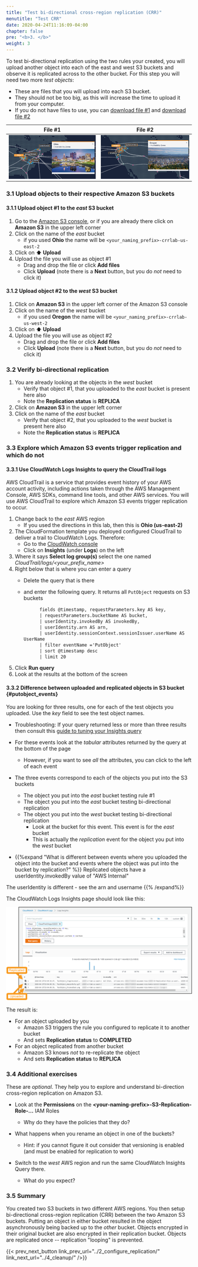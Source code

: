 ```yaml
---
title: "Test bi-directional cross-region replication (CRR)"
menutitle: "Test CRR"
date: 2020-04-24T11:16:09-04:00
chapter: false
pre: "<b>3. </b>"
weight: 3
---
```


To test bi-directional replication using the two rules your created, you will upload another object into each of the east and west S3 buckets and observe it is replicated across to the other bucket. For this step you will need two more _test objects_:

* These are files that you will upload into each S3 bucket.
* They should not be too big, as this will increase the time to upload it from your computer.
* If you do not have files to use, you can [download file #1](/Reliability/200_Bidirectional_Replication_for_S3/Images/TestObject_OhioAwsEast.png) and [download file #2](/Reliability/200_Bidirectional_Replication_for_S3/Images/TestObject_OregonAwsWest.png)

| File #1 | File #2 |
|:---:|:---:|
|![OhioAwsEast](/Reliability/200_Bidirectional_Replication_for_S3/Images/TestObject_OhioAwsEast.png)|![OregonAwsWest](/Reliability/200_Bidirectional_Replication_for_S3/Images/TestObject_OregonAwsWest.png)|

### 3.1 Upload objects to their respective Amazon S3 buckets

#### 3.1.1 Upload object #1 to the _east_ S3 bucket

1. Go to the [Amazon S3 console](https://s3.console.aws.amazon.com/s3/home), or if you are already there click on **Amazon S3** in the upper left corner
1. Click on the name of the _east_ bucket
      * if you used **Ohio** the name will be `<your_naming_prefix>-crrlab-us-east-2`
1. Click on **⬆ Upload**
1. Upload the file you will use as object #1
      * Drag and drop the file or click **Add files**
      * Click **Upload** (note there is a **Next** button, but you do _not_ need to click it)

#### 3.1.2 Upload object #2 to the _west_ S3 bucket

1. Click on **Amazon S3** in the upper left corner of the Amazon S3 console
1. Click on the name of the _west_ bucket
      * if you used **Oregon** the name will be `<your_naming_prefix>-crrlab-us-west-2`
1. Click on **⬆ Upload**
1. Upload the file you will use as object #2
      * Drag and drop the file or click **Add files**
      * Click **Upload** (note there is a **Next** button, but you do _not_ need to click it)

### 3.2 Verify bi-directional replication

1. You are already looking at the objects in the _west_ bucket
      * Verify that object #1, that you uploaded to the _east_ bucket is present here also
      * Note the **Replication status** is **REPLICA**
1. Click on **Amazon S3** in the upper left corner
1. Click on the name of the _east_ bucket
      * Verify that object #2, that you uploaded to the _west_ bucket is present here also
      * Note the **Replication status** is **REPLICA**

### 3.3 Explore which Amazon S3 events trigger replication and which do not

#### 3.3.1 Use CloudWatch Logs Insights to query the CloudTrail logs

AWS CloudTrail is a service that provides event history of your AWS account activity, including actions taken through the AWS Management Console, AWS SDKs, command line tools, and other AWS services. You will use AWS CloudTrail to explore which Amazon S3 events trigger replication to occur.

1. Change back to the _east_ AWS region
      * If you used the directions in this lab, then this is **Ohio (us-east-2)**
1. The CloudFormation template you deployed configured CloudTrail to deliver a trail to CloudWatch Logs. Therefore:
      * Go to the [CloudWatch console](https://console.aws.amazon.com/cloudwatch)
      * Click on **Insights** (under **Logs**) on the left
1. Where it says **Select log group(s)** select the one named _CloudTrail/logs/\<your_prefix_name\>_
1. Right below that is where you can enter a query
      * Delete the query that is there
      * and enter the following query. It returns all `PutObject` requests on S3 buckets

                  fields @timestamp, requestParameters.key AS key,
                  | requestParameters.bucketName AS bucket,
                  | userIdentity.invokedBy AS invokedBy,
                  | userIdentity.arn AS arn,
                  | userIdentity.sessionContext.sessionIssuer.userName AS UserName
                  | filter eventName ='PutObject'
                  | sort @timestamp desc
                  | limit 20

1. Click **Run query**
1. Look at the results at the bottom of the screen

#### 3.3.2 Difference between uploaded and replicated objects in S3 bucket {#putobject_events}

You are looking for three results, one for each of the test objects you uploaded.  Use the _key_ field to see the test object names.

* Troubleshooting: If your query returned less or more than three results then consult this [guide to tuning your Insights query](../documentation/tuneinsightsquery/)

* For these events look at the _tabular_ attributes returned by the query at the bottom of the page
     * However, if you want to see _all_ the attributes, you can click to the left of each event
* The three events correspond to each of the objects you put into the S3 buckets
     * The object you put into the _east_ bucket testing rule #1
     * The object you put into the _east_ bucket testing bi-directional replication
     * The object you put into the _west_ bucket testing bi-directional replication
          * Look at the bucket for this event. This event is for the _east_ bucket
          * This is actually the _replication_ event for the object you put into the _west_ bucket
* {{%expand "What is different between events where you uploaded the object into the bucket and events where the object was put into the bucket by replication?" %}}
Replicated objects have a userIdentity.invokedBy value of "AWS Internal"

The userIdentity is different - see the arn and username
{{% /expand%}}


The CloudWatch Logs Insights page should look like this:

![CloudTrailForS3](/Reliability/200_Bidirectional_Replication_for_S3/Images/CloudTrailForS3.png)

The result is:

* For an object uploaded by you
     * Amazon S3 triggers the rule you configured to replicate it to another bucket
     * And sets **Replication status** to **COMPLETED**
* For an object replicated from another bucket
     * Amazon S3 knows _not_ to re-replicate the object
     * And sets **Replication status** to **REPLICA**

### 3.4 Additional exercises

These are _optional_. They help you to explore and understand bi-direction cross-region replication on Amazon S3.

* Look at the **Permissions** on the **\<your-naming-prefix\>-S3-Replication-Role-...** IAM Roles
     * Why do they have the policies that they do?

* What happens when you rename an object in one of the buckets?
     * Hint: if you cannot figure it out consider that versioning is enabled (and must be enabled for replication to work)

* Switch to the _west_ AWS region and run the same CloudWatch Insights Query there.
     * What do you expect?

### 3.5 Summary

You created two S3 buckets in two different AWS regions. You then setup bi-directional cross-region replication (CRR) between the two Amazon S3 buckets. Putting an object in either bucket resulted in the object asynchronously being backed up to the _other_ bucket. Objects encrypted in their original bucket are also encrypted in their replication bucket. Objects are replicated once -- replication "looping" is prevented.

{{< prev_next_button link_prev_url="../2_configure_replication/" link_next_url="../4_cleanup/" />}}